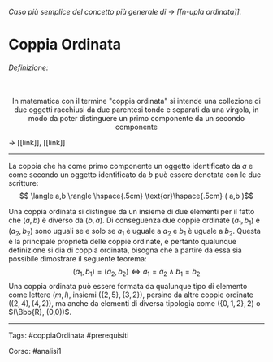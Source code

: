 _Caso più semplice del concetto più generale di $\rightarrow$ [[n-upla ordinata]]._
# Coppia Ordinata
###### Definizione: 
<br>
<div align="center">
In matematica con il termine "coppia ordinata" si intende una collezione di due oggetti racchiusi da due parentesi tonde e separati da una virgola, in modo da poter distinguere un primo componente da un secondo componente
</div>

$\rightarrow$ [[link]], [[link]]

---

La coppia che ha come primo componente un oggetto identificato da *a* e come secondo un oggetto identificato da *b* può essere denotata con le due scritture:
$$ \langle a,b \rangle \hspace{.5cm} \text{or}\hspace{.5cm} ( a,b )$$

Una coppia ordinata si distingue da un insieme di due elementi per il fatto che $(a,b)$ è diverso da $(b,a)$. Di conseguenza due coppie ordinate $(a_1,b_1)$ e $(a_2,b_2)$ sono uguali se e solo se $a_1$ è uguale a $a_2$ e $b_1$ è uguale a $b_2$. Questa è la principale proprietà delle coppie ordinate, e pertanto qualunque definizione si dia di coppia ordinata, bisogna che a partire da essa sia possibile dimostrare il seguente teorema:
$$ (a_1,b_1) = (a_2,b_2) \iff a_1 = a_2 \wedge b_1 = b_2$$
Una coppia ordinata può essere formata da qualunque tipo di elemento come lettere $(m,l)$, insiemi $(\{2,5\},\{3,2\})$, persino da altre coppie ordinate $((2,4),(4,2))$, ma anche da elementi di diversa tipologia come $(\{0,1,2\},2)$ o $(\Bbb{R}, (0,0))$. 

---
Tags:
#coppiaOrdinata
#prerequisiti

Corso:
#analisi1 
